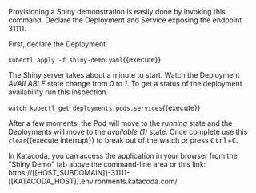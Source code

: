 Provisioning a Shiny demonstration is easily done by invoking this command. Declare the Deployment and Service exposing the endpoint 31111.

First, declare the Deployment

`kubectl apply -f shiny-demo.yaml`{{execute}}

The Shiny server takes about a minute to start. Watch the Deployment _AVAILABLE_ state change from _0_ to _1_. To get a status of the deployment availability run this inspection.

`watch kubectl get deployments,pods,services`{{execute}}

After a few moments, the Pod will move to the _running_ state and the Deployments will move to the _available (1)_ state. Once complete use this ```clear```{{execute interrupt}} to break out of the watch or press <kbd>Ctrl</kbd>+<kbd>C</kbd>.

In Katacoda, you can access the application in your browser from the "Shiny Demo" tab above the command-line area or this link: https://[[HOST_SUBDOMAIN]]-31111-[[KATACODA_HOST]].environments.katacoda.com/
